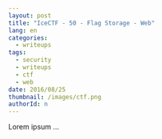 ```yaml
---
layout: post
title: "IceCTF - 50 - Flag Storage - Web"
lang: en
categories:
  - writeups
tags:
  - security
  - writeups
  - ctf
  - web
date: 2016/08/25
thumbnail: /images/ctf.png
authorId: n
---
```

Lorem ipsum ...
